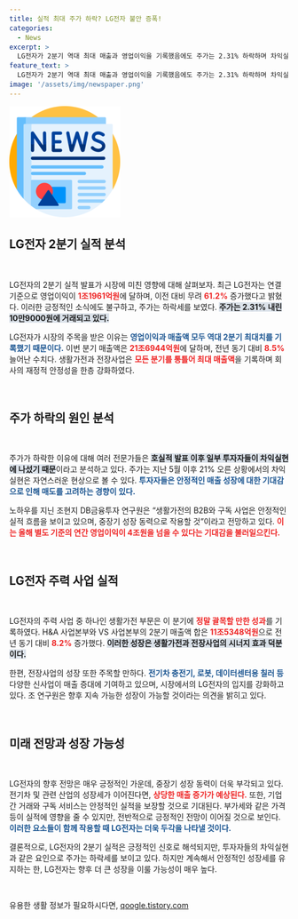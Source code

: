 ```yaml
---
title: 실적 최대 주가 하락? LG전자 불안 증폭!
categories:
  - News
excerpt: >
  LG전자가 2분기 역대 최대 매출과 영업이익을 기록했음에도 주가는 2.31% 하락하며 차익실현 매물이 출회됐다. 호실적 속 안정적 성장 동력 전망이 주목받고 있다.
feature_text: >
  LG전자가 2분기 역대 최대 매출과 영업이익을 기록했음에도 주가는 2.31% 하락하며 차익실현 매물이 출회됐다. 호실적 속 안정적 성장 동력 전망이 주목받고 있다.
image: '/assets/img/newspaper.png'
---
```


<p><img src="/assets/img/newspaper.png" alt="kimp 속보" /></p>

<h2 data-ke-size="size26">LG전자 2분기 실적 분석</h2>

<p data-ke-size="size16">&nbsp;</p>

<p>LG전자의 2분기 실적 발표가 시장에 미친 영향에 대해 살펴보자. 최근 LG전자는 연결 기준으로 영업이익이 <b><span style="color: #ee2323;">1조1961억원</span></b>에 달하며, 이전 대비 무려 <b><span style="color: #ee2323;">61.2%</span></b> 증가했다고 밝혔다. 이러한 긍정적인 소식에도 불구하고, 주가는 하락세를 보였다. <b><span style="background-color: #21538527;">주가는 2.31% 내린 10만9000원에 거래되고 있다.</span></b></p>

<p>LG전자가 시장의 주목을 받은 이유는 <b><span style="color: #1a5490;">영업이익과 매출액 모두 역대 2분기 최대치를 기록했기 때문이다.</span></b> 이번 분기 매출액은 <b><span style="color: #ee2323;">21조6944억원</span></b>에 달하며, 전년 동기 대비 <b><span style="color: #ee2323;">8.5%</span></b> 늘어난 수치다. 생활가전과 전장사업은 <b><span style="color: #ee2323;">모든 분기를 통틀어 최대 매출액</span></b>을 기록하며 회사의 재정적 안정성을 한층 강화하였다.</p>

<p data-ke-size="size16">&nbsp;</p>

<h2 data-ke-size="size26">주가 하락의 원인 분석</h2>

<p data-ke-size="size16">&nbsp;</p>

<p>주가가 하락한 이유에 대해 여러 전문가들은 <b><span style="background-color: #21538527;">호실적 발표 이후 일부 투자자들이 차익실현에 나섰기 때문</span></b>이라고 분석하고 있다. 주가는 지난 5월 이후 21% 오른 상황에서의 차익실현은 자연스러운 현상으로 볼 수 있다. <b><span style="color: #1a5490;">투자자들은 안정적인 매출 성장에 대한 기대감으로 인해 매도를 고려하는 경향이 있다.</span></b></p>

<p>노하우를 지닌 조현지 DB금융투자 연구원은 “생활가전의 B2B와 구독 사업은 안정적인 실적 흐름을 보이고 있으며, 중장기 성장 동력으로 작용할 것”이라고 전망하고 있다. <b><span style="color: #ee2323;">이는 올해 별도 기준의 연간 영업이익이 4조원을 넘을 수 있다는 기대감을 불러일으킨다.</span></b></p>

<p data-ke-size="size16">&nbsp;</p>

<h2 data-ke-size="size26">LG전자 주력 사업 실적</h2>

<p data-ke-size="size16">&nbsp;</p>

<p>LG전자의 주력 사업 중 하나인 생활가전 부문은 이 분기에 <b><span style="color: #ee2323;">정말 괄목할 만한 성과</span></b>를 기록하였다. H&amp;A 사업본부와 VS 사업본부의 2분기 매출액 합은 <b><span style="color: #ee2323;">11조5348억원</span></b>으로 전년 동기 대비 <b><span style="color: #ee2323;">8.2%</span></b> 증가했다. <b><span style="background-color: #21538527;">이러한 성장은 생활가전과 전장사업의 시너지 효과 덕분이다.</span></b></p>

<p>한편, 전장사업의 성장 또한 주목할 만하다. <b><span style="color: #1a5490;">전기차 충전기, 로봇, 데이터센터용 칠러 등</span></b> 다양한 신사업이 매출 증대에 기여하고 있으며, 시장에서의 LG전자의 입지를 강화하고 있다. 조 연구원은 향후 지속 가능한 성장이 가능할 것이라는 의견을 밝히고 있다.</p>

<p data-ke-size="size16">&nbsp;</p>

<h2 data-ke-size="size26">미래 전망과 성장 가능성</h2>

<p data-ke-size="size16">&nbsp;</p>

<p>LG전자의 향후 전망은 매우 긍정적인 가운데, 중장기 성장 동력이 더욱 부각되고 있다. 전기차 및 관련 산업의 성장세가 이어진다면, <b><span style="color: #ee2323;">상당한 매출 증가가 예상된다.</span></b> 또한, 기업 간 거래와 구독 서비스는 안정적인 실적을 보장할 것으로 기대된다. 부가세와 같은 가격 등이 실적에 영향을 줄 수 있지만, 전반적으로 긍정적인 전망이 이어질 것으로 보인다. <b><span style="color: #1a5490;">이러한 요소들이 함께 작용할 때 LG전자는 더욱 두각을 나타낼 것이다.</span></b></p>

<p>결론적으로, LG전자의 2분기 실적은 긍정적인 신호로 해석되지만, 투자자들의 차익실현과 같은 요인으로 주가는 하락세를 보이고 있다. 하지만 계속해서 안정적인 성장세를 유지하는 한, LG전자는 향후 더 큰 성장을 이룰 가능성이 매우 높다.</p>

<p data-ke-size="size16">&nbsp;</p>
유용한 생활 정보가 필요하시다면, <a href="https://qoogle.tistory.com" rel="dofollow">qoogle.tistory.com</a>


